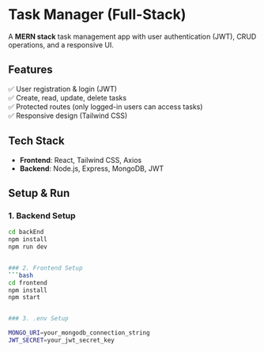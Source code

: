 
# Task Manager (Full-Stack)

A **MERN stack** task management app with user authentication (JWT), CRUD operations, and a responsive UI.

## Features
✅ User registration & login (JWT)  
✅ Create, read, update, delete tasks  
✅ Protected routes (only logged-in users can access tasks)  
✅ Responsive design (Tailwind CSS)  

## Tech Stack
- **Frontend**: React, Tailwind CSS, Axios  
- **Backend**: Node.js, Express, MongoDB, JWT  

## Setup & Run

### 1. Backend Setup
```bash
cd backEnd
npm install
npm run dev


### 2. Frontend Setup
```bash
cd frontend
npm install
npm start


### 3. .env Setup

MONGO_URI=your_mongodb_connection_string
JWT_SECRET=your_jwt_secret_key
